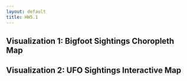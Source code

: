 ```yaml
---
layout: default
title: HW5.1
---
```


## Visualization 1: Bigfoot Sightings Choropleth Map

<div id="choropleth"></div>
<script>
  fetch("{{ '/hw5.1/assets/choropleth.json' | relative_url }}")
    .then(response => {
      console.log("Choropleth response status:", response.status); 
      return response.json();
    })
    .then(spec => {
      console.log("Choropleth spec loaded:", spec);
      return vegaEmbed('#choropleth', spec);
    })
    .catch(error => console.error("Error:", error));
</script>


## Visualization 2: UFO Sightings Interactive Map

<div id="line-chart"></div>
<script>
  fetch("{{ '/hw5.1/assets/line_chart.json' | relative_url }}")
    .then(response => response.json())
    .then(spec => vegaEmbed('#line-chart', spec))
    .catch(error => console.error("Error loading line chart:", error));
</script>

